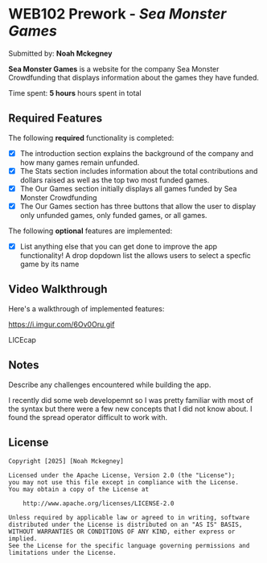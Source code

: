 # WEB102 Prework - *Sea Monster Games*

Submitted by: **Noah Mckegney**

**Sea Monster Games** is a website for the company Sea Monster Crowdfunding that displays information about the games they have funded.

Time spent: **5 hours** hours spent in total

## Required Features

The following **required** functionality is completed:

* [X] The introduction section explains the background of the company and how many games remain unfunded.
* [X] The Stats section includes information about the total contributions and dollars raised as well as the top two most funded games.
* [X] The Our Games section initially displays all games funded by Sea Monster Crowdfunding
* [X] The Our Games section has three buttons that allow the user to display only unfunded games, only funded games, or all games.

The following **optional** features are implemented:

* [X] List anything else that you can get done to improve the app functionality!
A drop dopdown list the allows users to select a specfic game by its name

## Video Walkthrough

Here's a walkthrough of implemented features:

https://i.imgur.com/6Ov0Oru.gif


<!-- Replace this with whatever GIF tool you used! -->
LICEcap 
<!-- Recommended tools:
[Kap](https://getkap.co/) for macOS
[ScreenToGif](https://www.screentogif.com/) for Windows
[peek](https://github.com/phw/peek) for Linux. -->

## Notes

Describe any challenges encountered while building the app.

I recently did some web developemnt so I was pretty familiar with most of the syntax but there were a few new concepts that I did not know about. I found the spread operator difficult to work with.

## License

    Copyright [2025] [Noah Mckegney]

    Licensed under the Apache License, Version 2.0 (the "License");
    you may not use this file except in compliance with the License.
    You may obtain a copy of the License at

        http://www.apache.org/licenses/LICENSE-2.0

    Unless required by applicable law or agreed to in writing, software
    distributed under the License is distributed on an "AS IS" BASIS,
    WITHOUT WARRANTIES OR CONDITIONS OF ANY KIND, either express or implied.
    See the License for the specific language governing permissions and
    limitations under the License.
